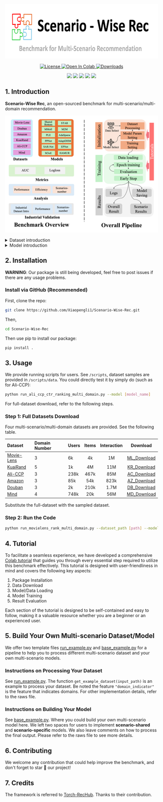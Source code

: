 <p align="center">
<img src='figures/logo.png' height="180">
</p>

<p align="center">
    <a href="https://github.com/Xiaopengli1/Scenario-Wise-Rec/blob/main/LICENSE">
        <img alt="License" src="https://img.shields.io/badge/License-MIT-blue?style=flat&logoColor=blue">
    </a>
    <a href="https://colab.research.google.com/drive/1dUX194vy2Ax7ZQAmyotsOAevZdz7jcaM?usp=sharing">
        <img alt="Open In Colab" src="https://colab.research.google.com/assets/colab-badge.svg">
    </a>
    <a href="https://github.com/Xiaopengli1/Scenario-Wise-Rec">
        <img alt="Downloads" src="https://badges.frapsoft.com/os/v1/open-source.svg?v=103">
    </a>
</p>
<p align="center">
  <img src='https://img.shields.io/badge/python-3.8+-brightgreen'>
  <img src='https://img.shields.io/badge/torch-1.13+-brightgreen'>
  <img src='https://img.shields.io/badge/scikit_learn-1.2.1+-brightgreen'>
  <img src='https://img.shields.io/badge/pandas-1.5.3+-brightgreen'>
<a href="https://hits.seeyoufarm.com"><img src="https://hits.seeyoufarm.com/api/count/incr/badge.svg?url=https%3A%2F%2Fgithub.com%2FXiaopengli1%2FScenario-Wise-Rec&count_bg=%2379C83D&title_bg=%23555555&icon=&icon_color=%23E7E7E7&title=hits&edge_flat=false"/></a>

## 1. Introduction

[//]: # (English | [简体中文]&#40;README_CN.md&#41;)

**Scenario-Wise Rec**, an open-sourced benchmark for multi-scenario/multi-domain recommendation.

![structures](figures/structure_new2.png)

<details>

<summary>Dataset introduction</summary>


| Dataset   | Domain number | # Interaction | # User    | # Item      |
|-----------|---------------|-------------|---------|-----------|
| [MovieLens](https://grouplens.org/datasets/movielens/) | Domain 0      | 210,747     | 1,325   | 3,429     |
|           | Domain 1      | 395,556     | 2,096   | 3,508     |
|           | Domain 2      | 393,906     | 2,619   | 3,595     |
| [KuaiRand](https://kuairand.com/) | Domain 0      | 2,407,352   | 961     | 1,596,491 |
|           | Domain 1      | 7,760,237   | 991     | 2,741,383 |
|           | Domain 2      | 895,385     | 171     | 332,210   |
|           | Domain 3      | 402,366     | 832     | 547,908   |
|           | Domain 4      | 183,403     | 832     | 43,106    |
| [Ali-CCP](https://tianchi.aliyun.com/dataset/408)   | Domain 0      | 32,236,951  | 89,283  | 465,870   |
|           | Domain 1      | 639,897     | 2,561   | 188,610   |
|           | Domain 2      | 52,439,671  | 150,471 | 467,122   |
| [Amazon](https://jmcauley.ucsd.edu/data/amazon/)    | Domain 0      | 198,502     | 22,363  | 12,101    |
|           | Domain 1      | 278,677     | 39,387  | 23,033    |
|           | Domain 2      | 346,355     | 38,609  | 18,534    |
| [Douban](https://www.kaggle.com/datasets/fengzhujoey/douban-datasetratingreviewside-information)    | Domain 0      | 227,251     | 2,212   | 95,872    |
|           | Domain 1      | 179,847     | 1,820   | 79,878    |
|           | Domain 2      | 1,278,401   | 2,712   | 34,893    |
| [Mind](https://msnews.github.io/)      | Domain 0      | 26,057,579  | 737,687 | 8,086     |
|           | Domain 1      | 11,206,494  | 678,268 | 1,797     |
|           | Domain 2      | 10,237,589  | 696,918 | 8,284     |
|           | Domain 3      | 9,226,382   | 656,970 | 1,804     |

</details>

<details>

<summary>Model introduction</summary>


| Model         | model_name   | Link                                              |
|---------------|--------------|---------------------------------------------------|
| Shared Bottom | sharedbottom | [Link](https://link.springer.com/article/10.1023/A:1007379606734) |
| MMOE          | mmoe         | [Link](https://www.kdd.org/kdd2018/accepted-papers/view/modeling-task-relationships-in-multi-task-learning-with-multi-gate-mixture-) |
| PLE           | ple          | [Link](https://dl.acm.org/doi/10.1145/3383313.3412236) |
| SAR-Net       | sarnet       | [Link](https://arxiv.org/abs/2110.06475) |
| STAR          | star         | [Link](https://dl.acm.org/doi/abs/10.1145/3459637.3481941) | 
| M2M           | m2m          | [Link](https://dl.acm.org/doi/abs/10.1145/3488560.3498479) |
| AdaSparse     | adasparse    | [Link](https://arxiv.org/abs/2206.13108) |
| AdaptDHM      | adaptdhm     | [Link](https://arxiv.org/abs/2211.12105) |
| EPNet         | ppnet        | [Link](https://arxiv.org/abs/2302.01115) |
| PPNet         | epnet        | [Link](https://arxiv.org/abs/2302.01115) |
| HAMUR         | hamur        | [Link](https://arxiv.org/pdf/2309.06217) |
| M3oE          | m3oe         | [Link](https://arxiv.org/abs/2404.18465) |

</details>

[//]: # (Check our paper: [Scenario-Wise Rec: A Multi-Scenario Recommendation Benchmark]&#40;&#41;.)

## 2. Installation
**WARNING**: Our package is still being developed, feel free to post issues if there are any usage problems.


[//]: # (### Install via `pip`)

[//]: # (We provide a Python package *scenario_wise_rec* for users. Simply run:)

[//]: # (```sh)

[//]: # (pip install -i https://test.pypi.org/simple/ scenario-wise-rec)

[//]: # (```)

[//]: # ()
[//]: # (Note that the pip installation could be behind the recent updates. So, if you want to use the latest features or develop based on our code, you should install via source code.)

### Install via GitHub (Recommended)

First, clone the repo:
```sh
git clone https://github.com/Xiaopengli1/Scenario-Wise-Rec.git
```

Then, 

```sh
cd Scenario-Wise-Rec
```

Then use pip to install our package:

```sh
pip install .
```

## 3. Usage
We provide running scripts for users. See `/scripts`, dataset samples are provided in `/scripts/data`. You could directly test it by simply do (such as for Ali-CCP):
```sh
python run_ali_ccp_ctr_ranking_multi_domain.py --model [model_name]
```
For full-dataset download, refer to the following steps.

### Step 1: Full Datasets Download

Four multi-scenario/multi-domain datasets are provided. See the following table.

| Dataset                                                                                          | Domain  Number | Users | Items | Interaction |    Download     |
|:-------------------------------------------------------------------------------------------------|:---------------|:------|:-----:|:-----------:|:---------------:|
| [Movie-Lens](https://grouplens.org/datasets/movielens/)                                          | 3              | 6k    |  4k   |     1M      | [ML_Download](https://drive.google.com/file/d/1c8yqnw0U5oTfz_Yowtd9D37UUIIAeIiM/view?usp=sharing) | 
| [KuaiRand](https://kuairand.com/)                                                                | 5              | 1k    |  4M   |     11M     | [KR_Download](https://drive.google.com/file/d/1-39JNTQ-NCW1O0bFA6YtP_Rg1yl0QiSQ/view?usp=sharing) | 
| [Ali-CCP](https://tianchi.aliyun.com/dataset/408)                                                | 3              | 238k  | 467k  |     85M     | [AC_Download](https://drive.google.com/drive/folders/1plgdPg_MGlgJbyFr6FAqmWnAgkL-qAxm?usp=sharing) | 
| [Amazon](https://jmcauley.ucsd.edu/data/amazon/)                                                 | 3              | 85k   |  54k  |    823k     | [AZ_Download](https://drive.google.com/file/d/1-3cmIlJUTD4m_1c8c5DpWWm9Pxz3Ed6x/view?usp=drive_link) | 
| [Douban](https://www.kaggle.com/datasets/fengzhujoey/douban-datasetratingreviewside-information) | 3              | 2k    | 210k  |    1.7M     | [DB_Download](https://drive.google.com/file/d/1CJbbiNLlyXXGofWMMkxQ_e3tg_1VByio/view?usp=sharing) | 
| [Mind](https://msnews.github.io/)                                                                | 4              | 748k  |  20k  |     56M     | [MD_Download](https://drive.google.com/file/d/10_f9q4C9pqnetfKRdygjTCZBS_od5_7z/view?usp=drive_link) | 


Substitute the full-dataset with the sampled dataset.

### Step 2: Run the Code 
```sh
python run_movielens_rank_multi_domain.py --dataset_path [path] --model_name [model_name] --device ["cpu"/"cuda:0"] --epoch [maximum epoch] --learning_rate [1e-3/1e-5] --batch_size [2048/4096] --seed [random seed] 
```

[//]: # (## Citation)

## 4. Tutorial
To facilitate a seamless experience, we have developed a comprehensive [Colab tutorial](https://colab.research.google.com/drive/1dUX194vy2Ax7ZQAmyotsOAevZdz7jcaM?usp=sharing) that guides you through every essential step required to utilize this benchmark effectively. This tutorial is designed with user-friendliness in mind and covers the following key aspects:

1. Package Installation
2. Data Download
3. Model/Data Loading
4. Model Training
5. Result Evaluation

Each section of the tutorial is designed to be self-contained and easy to follow, making it a valuable resource whether you are a beginner or an experienced user.

## 5. Build Your Own Multi-scenario Dataset/Model
We offer two template files [run_example.py](https://github.com/Xiaopengli1/Scenario-Wise-Rec/blob/main/scripts/run_example.py) and [base_example.py](https://github.com/Xiaopengli1/Scenario-Wise-Rec/blob/main/scenario_wise_rec/models/multi_domain/base_example.py) for a pipeline to help you to process different multi-scenario dataset and your own multi-scenario models. 

### Instructions on Processing Your Dataset
See [run_example.py](https://github.com/Xiaopengli1/Scenario-Wise-Rec/blob/main/scripts/run_example.py).
The function `get_example_dataset(input_path)` is an example to process your dataset. Be noted the feature 
`"domain_indicator"` is the feature that indicates domains. For other implementation details, refer to the raws file.

### Instructions on Building Your Model
See [base_example.py](https://github.com/Xiaopengli1/Scenario-Wise-Rec/blob/main/scenario_wise_rec/models/multi_domain/base_example.py).
Where you could build your own multi-scenario model here. We left two spaces for users to implement **scenario-shared** 
and **scenario-specific** models. We also leave comments on how to process the final output. Please refer to 
the raws file to see more details.  


## 6. Contributing
We welcome any contribution that could help improve the benchmark, and don't forget to star 🌟 our project!

## 7. Credits
The framework is referred to [Torch-RecHub](https://github.com/datawhalechina/torch-rechub). Thanks to their contribution.
